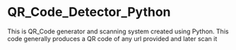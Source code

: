 # QR_Code_Detector_Python
This is QR_Code generator and scanning system created using Python. This code generally produces a QR code of any url provided and later scan it
